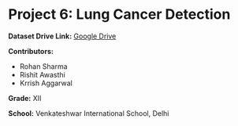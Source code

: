 # Project 6: Lung Cancer Detection

**Dataset Drive Link:** [Google Drive](https://drive.google.com/drive/folders/1r2WHqkM82UX20D0fzBDTbFLIlfSiGihU?usp=sharing)

**Contributors:**
- Rohan Sharma
- Rishit Awasthi
- Krrish Aggarwal

**Grade:** XII

**School:** Venkateshwar International School, Delhi

